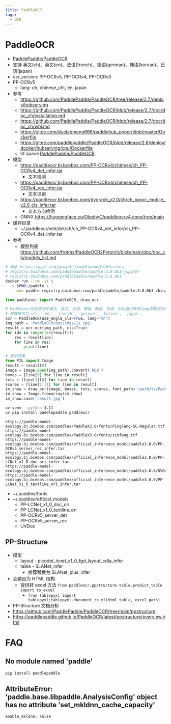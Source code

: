 ```yaml
---
title: PaddleOCR
tags:
  - OCR
---
```


# PaddleOCR

- [PaddlePaddle/PaddleOCR](https://github.com/PaddlePaddle/PaddleOCR)
- 支持 英文(ch)、英文(en)、法语(french)、德语(german)、韩语(korean)、日语(japan)
- ocr_version: PP-OCRv5, PP-OCRv4, PP-OCRv3
- PP-OCRv5
  - lang: ch, chinese_cht, en, japan
- 参考
  - https://github.com/PaddlePaddle/PaddleOCR/tree/release/2.7/deploy/hubserving
  - https://github.com/PaddlePaddle/PaddleOCR/blob/release/2.7/doc/doc_ch/installation.md
  - https://github.com/PaddlePaddle/PaddleOCR/blob/release/2.7/doc/doc_ch/whl.md
  - https://gitee.com/duolabmeng666/paddlehub_ppocr/blob/master/Dockerfile
  - https://gitee.com/paddlepaddle/PaddleOCR/blob/release/2.6/deploy/docker/hubserving/cpu/Dockerfile
  - hf space [PaddlePaddle/PaddleOCR](https://huggingface.co/spaces/PaddlePaddle/PaddleOCR)
- 模型
  - https://paddleocr.bj.bcebos.com/PP-OCRv4/chinese/ch_PP-OCRv4_det_infer.tar
    - 文本检测
  - https://paddleocr.bj.bcebos.com/PP-OCRv4/chinese/ch_PP-OCRv4_rec_infer.tar
    - 文本识别
  - https://paddleocr.bj.bcebos.com/dygraph_v2.0/ch/ch_ppocr_mobile_v2.0_cls_infer.tar
    - 文本方向检测
  - ONNX https://huggingface.co/OleehyO/paddleocrv4.onnx/tree/main
- 缓存目录
  - ~/.paddleocr/whl/det/ch/ch_PP-OCRv4_det_infer/ch_PP-OCRv4_det_infer.tar
- 参考
  - 模型列表 https://github.com/frotms/PaddleOCR2Pytorch/blob/main/doc/doc_ch/models_list.md

```bash
# 版本 https://pypi.org/project/paddlepaddle/#history
# registry.baidubce.com/paddlepaddle/paddle:3.0.0b1-jupyter
# registry.baidubce.com/paddlepaddle/paddle:3.0.0b1
docker run --rm -it \
  -v $PWD:/paddle \
  --name paddle registry.baidubce.com/paddlepaddle/paddle:3.0.0b1 /bin/bash
```

```py
from paddleocr import PaddleOCR, draw_ocr

# Paddleocr目前支持中英文、英文、法语、德语、韩语、日语，可以通过修改lang参数进行切换
# 参数依次为`ch`, `en`, `french`, `german`, `korean`, `japan`。
ocr = PaddleOCR(use_angle_cls=True, lang="ch")
img_path = 'PaddleOCR/doc/imgs/11.jpg'
result = ocr.ocr(img_path, cls=True)
for idx in range(len(result)):
    res = result[idx]
    for line in res:
        print(line)

# 显示结果
from PIL import Image
result = result[0]
image = Image.open(img_path).convert('RGB')
boxes = [line[0] for line in result]
txts = [line[1][0] for line in result]
scores = [line[1][1] for line in result]
im_show = draw_ocr(image, boxes, txts, scores, font_path='/path/to/PaddleOCR/doc/fonts/simfang.ttf')
im_show = Image.fromarray(im_show)
im_show.save('result.jpg')
```

```bash
uv venv --python 3.11
uv pip install paddlepaddle paddleocr
```

```
https://paddle-model-ecology.bj.bcebos.com/paddlex/PaddleX3.0/fonts/PingFang-SC-Regular.ttf
https://paddle-model-ecology.bj.bcebos.com/paddlex/PaddleX3.0/fonts/simfang.ttf
https://paddle-model-ecology.bj.bcebos.com/paddlex/official_inference_model/paddle3.0.0/PP-OCRv5_server_rec_infer.tar
https://paddle-model-ecology.bj.bcebos.com/paddlex/official_inference_model/paddle3.0.0/PP-LCNet_x1_0_doc_ori_infer.tar
https://paddle-model-ecology.bj.bcebos.com/paddlex/official_inference_model/paddle3.0.0/UVDoc_infer.tar
https://paddle-model-ecology.bj.bcebos.com/paddlex/official_inference_model/paddle3.0.0/PP-LCNet_x1_0_textline_ori_infer.tar
```

- ~/.paddlex/fonts
- ~/.paddlex/official_models
  - PP-LCNet_x1_0_doc_ori
  - PP-LCNet_x1_0_textline_ori
  - PP-OCRv5_server_det
  - PP-OCRv5_server_rec
  - UVDoc

## PP-Structure

- 模型
  - layout - picodet_lcnet_x1_0_fgd_layout_cdla_infer
  - table - SLANet_infer
    - 推荐替换为 SLANet_plus_infer
- 会输出为 HTML 结构
  - 提供转 excel 方法 `from paddleocr.ppstructure.table.predict_table import to_excel`
    - `from tablepyxl import tablepyxl;tablepyxl.document_to_xl(html_table, excel_path)`
- PP-Structure 文档分析
- https://github.com/PaddlePaddle/PaddleOCR/tree/main/ppstructure
- https://paddlepaddle.github.io/PaddleOCR/latest/ppstructure/overview.html

# FAQ

## No module named 'paddle'

```bash
pip install paddlepaddle
```

## AttributeError: 'paddle.base.libpaddle.AnalysisConfig' object has no attribute 'set_mkldnn_cache_capacity'

```
enable_mkldnn: False
```

